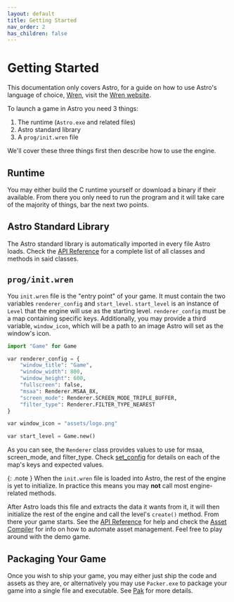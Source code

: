```yaml
---
layout: default
title: Getting Started
nav_order: 2
has_children: false
---
```



# Getting Started
This documentation only covers Astro, for a guide on how to use Astro's language of
choice, [Wren](https://github.com/wren-lang/wren), visit the [Wren website](https://wren.io/getting-started.html).

To launch a game in Astro you need 3 things:
1. The runtime (`Astro.exe` and related files)
2. Astro standard library
3. A `prog/init.wren` file

We'll cover these three things first then describe how to use the engine.

## Runtime
You may either build the C runtime yourself or download a binary if their available. From there
you only need to run the program and it will take care of the majority of things, bar the next
two points.

## Astro Standard Library
The Astro standard library is automatically imported in every file Astro loads. Check the
[API Reference](./API) for a complete list of all classes and methods in said classes.

## `prog/init.wren`
You `init.wren` file is the "entry point" of your game. It must contain the two variables `renderer_config`
and `start_level`. `start_level` is an instance of `Level` that the engine will use as the
starting level. `renderer_config` must be a map containing specific keys. Additionally, you may provide
a third variable, `window_icon`, which will be a path to an image Astro will set as the window's icon.

```python
import "Game" for Game

var renderer_config = {
    "window_title": "Game",
    "window_width": 800,
    "window_height": 600,
    "fullscreen": false,
    "msaa": Renderer.MSAA_8X,
    "screen_mode": Renderer.SCREEN_MODE_TRIPLE_BUFFER,
    "filter_type": Renderer.FILTER_TYPE_NEAREST
}

var window_icon = "assets/logo.png"

var start_level = Game.new()
```

As you can see, the `Renderer` class provides values to use for msaa, screen_mode, and filter_type.
Check [set_config](classes/Renderer.md#set_config) for details on each of the map's keys and expected
values.

{: .note }
When the `init.wren` file is loaded into Astro, the rest of the engine is yet to initialize.
In practice this means you may **not** call most engine-related methods.  
  
After Astro loads this file and extracts the data it wants from it, it will then
initialize the rest of the engine and call the level's `create()` method. From
there your game starts. See the [API Reference](API) for help and check the
[Asset Compiler](AssetCompiler) for info on how to automate asset management.
Feel free to play around with the demo game.

## Packaging Your Game

Once you wish to ship your game, you may either just ship the code and assets as they
are, or alternatively you may use `Packer.exe` to package your game into a single file
and executable. See [Pak](Pak) for more details.

